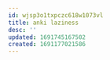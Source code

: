 ```yaml
---
id: wjsp3o1txpczc618w1073vl
title: anki laziness
desc: ''
updated: 1691745167502
created: 1691177021586
---
```

